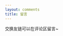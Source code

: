 ```yaml
---
layout: comments
title: 留言
---
```

交换友链可以在评论区留言~

<!--- [w_weilan](https://blog.csdn.net/w_weilan)：旧的CSDN博客
- [刻苦驴啊](https://blog.csdn.net/D5__J9)：大哥+舍友，很耐心的解决我很多问题~
- [shadw3002](https://shadw3002.github.io)：同学+基友，常在一起交流技♂术
- [水唐](https://yorkking.github.io)：同学+基友，热爱数学（自称为“紧跟大佬的菜鸡挣扎者”
- [Ender](https://ender-coder.github.io)：可♂爱的学弟
-->